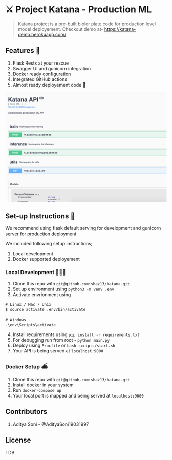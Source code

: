 # ⚔️ Project Katana - Production ML
> Katana project is a pre-built bioler plate code for production level model deployement. Checkout demo at- https://katana-demo.herokuapp.com/


## Features 💫
1. Flask Restx at your rescue
2. Swagger UI and gunicorn integration
3. Docker ready configuration
4. Integrated GitHub actions
5. Almost ready deployement code 🚀

![Katana](screenshots/swagger.png)

## Set-up Instructions 🕺
We recommend using flask default serving for development and gunicorn server for production deployment

We included following setup instructions;

1. Local development 
2. Docker supported deployement


### Local Development 👨🏻‍💻
1. Clone this repo with `git@github.com:shaz13/katana.git`
2. Set up environment using `python3 -m venv .env`
3. Activate envrionment using 
```
# Linux / Mac / Unix
$ source activate .env/bin/activate

# Windows
.\env\Scripts\activate
```
4. Install requirements using `pip install -r requirements.txt`
5. For debugging run from root - `python main.py`
6. Deploy using `Procfile` or `bash scripts/start.sh`
7. Your API is being served at `localhost:9000`

### Docker Setup ⛴
1. Clone this repo with `git@github.com:shaz13/katana.git`
2. Install docker in your system
3. Run `docker-compose up`
4. Your local port is mapped and being served at `localhost:9000`



## Contributors
1. Aditya Soni - @AdityaSoni19031997

## License
TDB